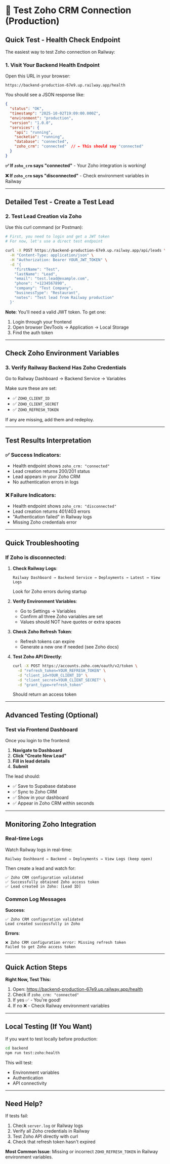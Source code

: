 # 🧪 Test Zoho CRM Connection (Production)

## Quick Test - Health Check Endpoint

The easiest way to test Zoho connection on Railway:

### 1. Visit Your Backend Health Endpoint

Open this URL in your browser:
```
https://backend-production-67e9.up.railway.app/health
```

You should see a JSON response like:
```json
{
  "status": "OK",
  "timestamp": "2025-10-02T19:09:00.000Z",
  "environment": "production",
  "version": "1.0.0",
  "services": {
    "api": "running",
    "socketio": "running",
    "database": "connected",
    "zoho_crm": "connected"  // ← This should say "connected"
  }
}
```

**✅ If `zoho_crm` says "connected"** - Your Zoho integration is working!

**❌ If `zoho_crm` says "disconnected"** - Check environment variables in Railway

---

## Detailed Test - Create a Test Lead

### 2. Test Lead Creation via Zoho

Use this curl command (or Postman):

```bash
# First, you need to login and get a JWT token
# For now, let's use a direct test endpoint

curl -X POST https://backend-production-67e9.up.railway.app/api/leads \
  -H "Content-Type: application/json" \
  -H "Authorization: Bearer YOUR_JWT_TOKEN" \
  -d '{
    "firstName": "Test",
    "lastName": "Lead",
    "email": "test.lead@example.com",
    "phone": "+1234567890",
    "company": "Test Company",
    "businessType": "Restaurant",
    "notes": "Test lead from Railway production"
  }'
```

**Note**: You'll need a valid JWT token. To get one:
1. Login through your frontend
2. Open browser DevTools → Application → Local Storage
3. Find the auth token

---

## Check Zoho Environment Variables

### 3. Verify Railway Backend Has Zoho Credentials

Go to Railway Dashboard → Backend Service → Variables

Make sure these are set:
- ✅ `ZOHO_CLIENT_ID`
- ✅ `ZOHO_CLIENT_SECRET`
- ✅ `ZOHO_REFRESH_TOKEN`

If any are missing, add them and redeploy.

---

## Test Results Interpretation

### ✅ Success Indicators:
- Health endpoint shows `zoho_crm: "connected"`
- Lead creation returns 200/201 status
- Lead appears in your Zoho CRM
- No authentication errors in logs

### ❌ Failure Indicators:
- Health endpoint shows `zoho_crm: "disconnected"`
- Lead creation returns 401/403 errors
- "Authentication failed" in Railway logs
- Missing Zoho credentials error

---

## Quick Troubleshooting

### If Zoho is disconnected:

1. **Check Railway Logs**:
   ```
   Railway Dashboard → Backend Service → Deployments → Latest → View Logs
   ```
   Look for Zoho errors during startup

2. **Verify Environment Variables**:
   - Go to Settings → Variables
   - Confirm all three Zoho variables are set
   - Values should NOT have quotes or extra spaces

3. **Check Zoho Refresh Token**:
   - Refresh tokens can expire
   - Generate a new one if needed (see Zoho docs)

4. **Test Zoho API Directly**:
   ```bash
   curl -X POST https://accounts.zoho.com/oauth/v2/token \
     -d "refresh_token=YOUR_REFRESH_TOKEN" \
     -d "client_id=YOUR_CLIENT_ID" \
     -d "client_secret=YOUR_CLIENT_SECRET" \
     -d "grant_type=refresh_token"
   ```
   Should return an access token

---

## Advanced Testing (Optional)

### Test via Frontend Dashboard

Once you login to the frontend:

1. **Navigate to Dashboard**
2. **Click "Create New Lead"**
3. **Fill in lead details**
4. **Submit**

The lead should:
- ✅ Save to Supabase database
- ✅ Sync to Zoho CRM
- ✅ Show in your dashboard
- ✅ Appear in Zoho CRM within seconds

---

## Monitoring Zoho Integration

### Real-time Logs
Watch Railway logs in real-time:
```
Railway Dashboard → Backend → Deployments → View Logs (keep open)
```

Then create a lead and watch for:
```
✅ Zoho CRM configuration validated
✅ Successfully obtained Zoho access token
✅ Lead created in Zoho: [Lead ID]
```

### Common Log Messages

**Success**:
```
✅ Zoho CRM configuration validated
Lead created successfully in Zoho
```

**Errors**:
```
❌ Zoho CRM configuration error: Missing refresh token
Failed to get Zoho access token
```

---

## Quick Action Steps

**Right Now, Test This:**

1. Open: https://backend-production-67e9.up.railway.app/health
2. Check if `zoho_crm: "connected"`
3. If yes ✅ - You're good!
4. If no ❌ - Check Railway environment variables

---

## Local Testing (If You Want)

If you want to test locally before production:

```bash
cd backend
npm run test:zoho:health
```

This will test:
- Environment variables
- Authentication
- API connectivity

---

## Need Help?

If tests fail:
1. Check `server.log` or Railway logs
2. Verify all Zoho credentials in Railway
3. Test Zoho API directly with curl
4. Check that refresh token hasn't expired

**Most Common Issue**: Missing or incorrect `ZOHO_REFRESH_TOKEN` in Railway environment variables.

